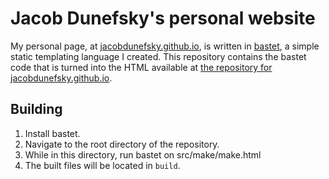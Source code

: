 # Jacob Dunefsky's personal website
My personal page, at [jacobdunefsky.github.io](jacobdunefsky.github.io), is written in [bastet](https://github.com/jacobdunefsky/bastet), a simple static templating language I created. This repository contains the bastet code that is turned into the HTML available at [the repository for jacobdunefsky.github.io](https://github.com/jacobdunefsky/jacobdunefsky.github.io).

## Building

1. Install bastet.
2. Navigate to the root directory of the repository.
3. While in this directory, run bastet on src/make/make.html
4. The built files will be located in `build`.
